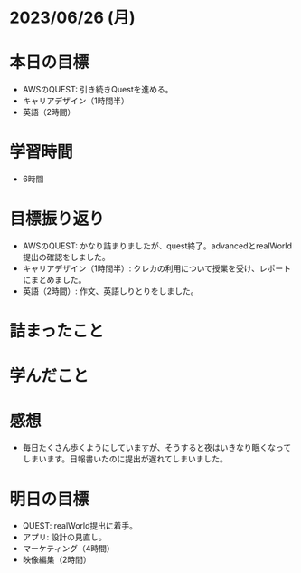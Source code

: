 # 2023/06/26 (月)

# 本日の目標

- AWSのQUEST: 引き続きQuestを進める。
- キャリアデザイン（1時間半）
- 英語（2時間）

# 学習時間
- 6時間

# 目標振り返り

- AWSのQUEST: かなり詰まりましたが、quest終了。advancedとrealWorld提出の確認をしました。
- キャリアデザイン（1時間半）: クレカの利用について授業を受け、レポートにまとめました。
- 英語（2時間）: 作文、英語しりとりをしました。

# 詰まったこと

# 学んだこと

# 感想

- 毎日たくさん歩くようにしていますが、そうすると夜はいきなり眠くなってしまいます。日報書いたのに提出が遅れてしまいました。

# 明日の目標

- QUEST: realWorld提出に着手。
- アプリ: 設計の見直し。
- マーケティング（4時間）
- 映像編集（2時間）
